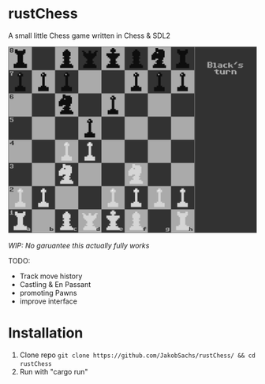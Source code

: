 # rustChess
A small little Chess game written in Chess &amp; SDL2

![A Screenshot of the chess game](https://github.com/JakobSachs/rustChess/blob/master/screenshot.png)

_WIP: No garuantee this actually fully works_

TODO:
- Track move history
- Castling & En Passant
- promoting Pawns
- improve interface

# Installation
1. Clone repo `git clone https://github.com/JakobSachs/rustChess/ && cd rustChess`
2. Run with "cargo run"
